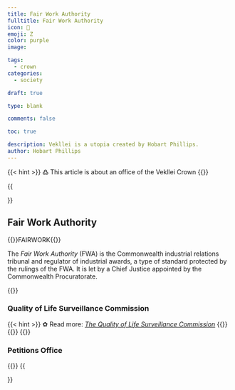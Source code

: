 ```yaml
---
title: Fair Work Authority 
fulltitle: Fair Work Authority 
icon: 💼
emoji: Ζ
color: purple
image: 

tags: 
  - crown
categories:
  - society

draft: true

type: blank

comments: false

toc: true

description: Vekllei is a utopia created by Hobart Phillips.
author: Hobart Phillips
---
```

{{< hint >}}
߷ This article is about an office of the Vekllei Crown
{{</hint>}}

{{<section>}}
## Fair Work Authority 
{{<boxtag teal>}}FAIRWORK{{</boxtag>}}

The *Fair Work Authority* (FWA) is the Commonwealth industrial relations tribunal and regulator of industrial awards, a type of standard protected by the rulings of the FWA. It is let by a Chief Justice appointed by the Commonwealth Procuratorate.

{{<outline>}}
### Quality of Life Surveillance Commission
{{< hint >}}
✿ Read more: *[The Quality of Life Surveillance Commission](/posts/2021-06-29-qlc/)*
{{</hint>}}
{{</outline>}}
{{<outline>}}
### Petitions Office
{{</outline>}}
{{</section>}}